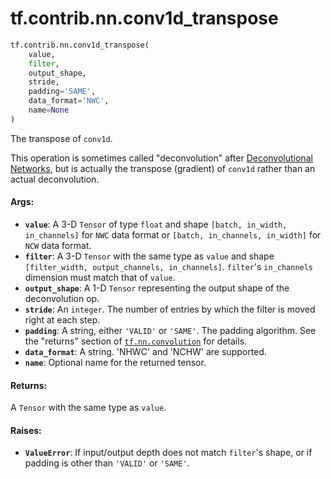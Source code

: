 <div itemscope itemtype="http://developers.google.com/ReferenceObject">
<meta itemprop="name" content="tf.contrib.nn.conv1d_transpose" />
<meta itemprop="path" content="Stable" />
</div>

# tf.contrib.nn.conv1d_transpose

``` python
tf.contrib.nn.conv1d_transpose(
    value,
    filter,
    output_shape,
    stride,
    padding='SAME',
    data_format='NWC',
    name=None
)
```

The transpose of `conv1d`.

This operation is sometimes called "deconvolution" after [Deconvolutional
Networks](http://www.matthewzeiler.com/pubs/cvpr2010/cvpr2010.pdf), but is
actually the transpose (gradient) of `conv1d` rather than an actual
deconvolution.

#### Args:

* <b>`value`</b>: A 3-D `Tensor` of type `float` and shape
    `[batch, in_width, in_channels]` for `NWC` data format or
    `[batch, in_channels, in_width]` for `NCW` data format.
* <b>`filter`</b>: A 3-D `Tensor` with the same type as `value` and shape
    `[filter_width, output_channels, in_channels]`.  `filter`'s
    `in_channels` dimension must match that of `value`.
* <b>`output_shape`</b>: A 1-D `Tensor` representing the output shape of the
    deconvolution op.
* <b>`stride`</b>: An `integer`.  The number of entries by which
    the filter is moved right at each step.
* <b>`padding`</b>: A string, either `'VALID'` or `'SAME'`. The padding algorithm.
    See the "returns" section of <a href="../../../tf/nn/convolution.md"><code>tf.nn.convolution</code></a> for details.
* <b>`data_format`</b>: A string. 'NHWC' and 'NCHW' are supported.
* <b>`name`</b>: Optional name for the returned tensor.


#### Returns:

A `Tensor` with the same type as `value`.


#### Raises:

* <b>`ValueError`</b>: If input/output depth does not match `filter`'s shape, or if
    padding is other than `'VALID'` or `'SAME'`.